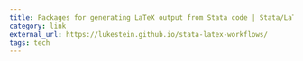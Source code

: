 ```yaml
---
title: Packages for generating LaTeX output from Stata code | Stata/LaTeX Workflows
category: link
external_url: https://lukestein.github.io/stata-latex-workflows/
tags: tech
---
```

